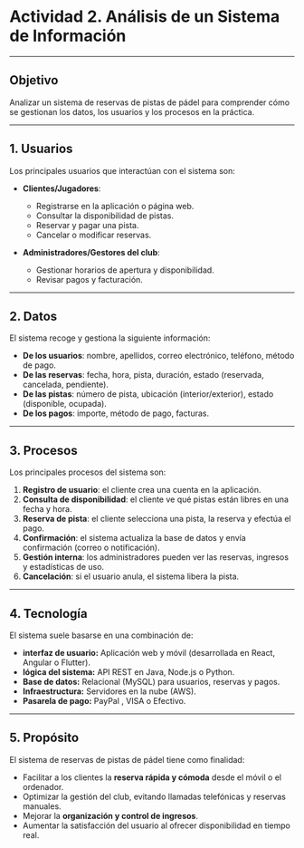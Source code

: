 # Actividad 2. Análisis de un Sistema de Información  

---

## Objetivo  
Analizar un sistema de reservas de pistas de pádel para comprender cómo se gestionan los datos, los usuarios y los procesos en la práctica.  

---

## 1. Usuarios  
Los principales usuarios que interactúan con el sistema son:  

- **Clientes/Jugadores**:  
  - Registrarse en la aplicación o página web.  
  - Consultar la disponibilidad de pistas.  
  - Reservar y pagar una pista.  
  - Cancelar o modificar reservas.  

- **Administradores/Gestores del club**:  
  - Gestionar horarios de apertura y disponibilidad.   
  - Revisar pagos y facturación.  
  

---

## 2. Datos  
El sistema recoge y gestiona la siguiente información:  

- **De los usuarios**: nombre, apellidos, correo electrónico, teléfono, método de pago.  
- **De las reservas**: fecha, hora, pista, duración, estado (reservada, cancelada, pendiente).  
- **De las pistas**: número de pista, ubicación (interior/exterior), estado (disponible, ocupada).  
- **De los pagos**: importe, método de pago, facturas.  

---

## 3. Procesos  
Los principales procesos del sistema son:  

1. **Registro de usuario**: el cliente crea una cuenta en la aplicación.  
2. **Consulta de disponibilidad**: el cliente ve qué pistas están libres en una fecha y hora.  
3. **Reserva de pista**: el cliente selecciona una pista, la reserva y efectúa el pago.  
4. **Confirmación**: el sistema actualiza la base de datos y envía confirmación (correo o notificación).  
5. **Gestión interna**: los administradores pueden ver las reservas, ingresos y estadísticas de uso.  
6. **Cancelación**: si el usuario anula, el sistema libera la pista.  

---

## 4. Tecnología  
El sistema suele basarse en una combinación de:  

- **interfaz de usuario:** Aplicación web y móvil (desarrollada en React, Angular o Flutter).  
- **lógica del sistema:** API REST en Java, Node.js o Python.  
- **Base de datos:** Relacional (MySQL) para usuarios, reservas y pagos.  
- **Infraestructura:** Servidores en la nube (AWS).  
- **Pasarela de pago:**  PayPal , VISA o Efectivo.  

---

## 5. Propósito  
El sistema de reservas de pistas de pádel tiene como finalidad:  

- Facilitar a los clientes la **reserva rápida y cómoda** desde el móvil o el ordenador.  
- Optimizar la gestión del club, evitando llamadas telefónicas y reservas manuales.  
- Mejorar la **organización y control de ingresos**.  
- Aumentar la satisfacción del usuario al ofrecer disponibilidad en tiempo real.  




